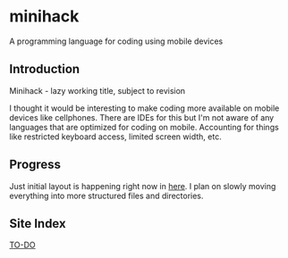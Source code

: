 # minihack
A programming language for coding using mobile devices

## Introduction
Minihack - lazy working title, subject to revision

I thought it would be interesting to make coding more available on mobile devices like cellphones. There are IDEs for this but I'm not aware of any languages that are optimized for coding on mobile. Accounting for things like restricted keyboard access, limited screen width, etc.

## Progress
Just initial layout is happening right now in [here](initial-doc.md). I plan on slowly moving everything into more structured files and directories.

## Site Index
[TO-DO](to-do.md)